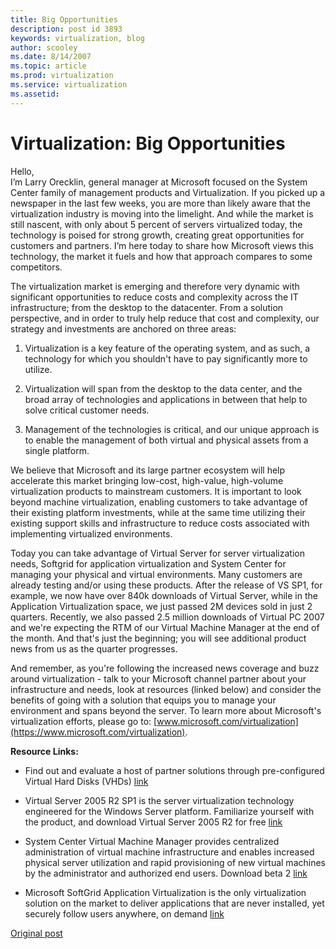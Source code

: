 ```yaml
---
title: Big Opportunities
description: post id 3893
keywords: virtualization, blog
author: scooley
ms.date: 8/14/2007
ms.topic: article
ms.prod: virtualization
ms.service: virtualization
ms.assetid: 
---
```


# Virtualization: Big Opportunities

Hello,  
I’m Larry Orecklin, general manager at Microsoft focused on the System Center family of management products and Virtualization. If you picked up a newspaper in the last few weeks, you are more than likely aware that the virtualization industry is moving into the limelight. And while the market is still nascent, with only about 5 percent of servers virtualized today, the technology is poised for strong growth, creating great opportunities for customers and partners. I’m here today to share how Microsoft views this technology, the market it fuels and how that approach compares to some competitors.

The virtualization market is emerging and therefore very dynamic with significant opportunities to reduce costs and complexity across the IT infrastructure; from the desktop to the datacenter. From a solution perspective, and in order to truly help reduce that cost and complexity, our strategy and investments are anchored on three areas:

1. Virtualization is a key feature of the operating system, and as such, a technology for which you shouldn't have to pay significantly more to utilize.

2. Virtualization will span from the desktop to the data center, and the broad array of technologies and applications in between that help to solve critical customer needs.

3. Management of the technologies is critical, and our unique approach is to enable the management of both virtual and physical assets from a single platform.

We believe that Microsoft and its large partner ecosystem will help accelerate this market bringing low-cost, high-value, high-volume virtualization products to mainstream customers. It is important to look beyond machine virtualization, enabling customers to take advantage of their existing platform investments, while at the same time utilizing their existing support skills and infrastructure to reduce costs associated with implementing virtualized environments.

Today you can take advantage of Virtual Server for server virtualization needs, Softgrid for application virtualization and System Center for managing your physical and virtual environments. Many customers are already testing and/or using these products. After the release of VS SP1, for example, we now have over 840k downloads of Virtual Server, while in the Application Virtualization space, we just passed 2M devices sold in just 2 quarters. Recently, we also passed 2.5 million downloads of Virtual PC 2007 and we're expecting the RTM of our Virtual Machine Manager at the end of the month. And that's just the beginning; you will see additional product news from us as the quarter progresses.

And remember, as you're following the increased news coverage and buzz around virtualization - talk to your Microsoft channel partner about your infrastructure and needs, look at resources (linked below) and consider the benefits of going with a solution that equips you to manage your environment and spans beyond the server. To learn more about Microsoft's virtualization efforts, please go to: [www.microsoft.com/virtualization](https://www.microsoft.com/virtualization).

**Resource Links:**

* Find out and evaluate a host of partner solutions through pre-configured Virtual Hard Disks (VHDs) [link](http://www.microsoft.com/windowsserversystem/virtualization/default.mspx)

* Virtual Server 2005 R2 SP1 is the server virtualization technology engineered for the Windows Server platform. Familiarize yourself with the product, and download Virtual Server 2005 R2 for free [link](http://www.microsoft.com/windowsserversystem/virtualserver)

* System Center Virtual Machine Manager provides centralized administration of virtual machine infrastructure and enables increased physical server utilization and rapid provisioning of new virtual machines by the administrator and authorized end users. Download beta 2 [link](http://www.microsoft.com/systemcenter/scvmm/default.mspx)

* Microsoft SoftGrid Application Virtualization is the only virtualization solution on the market to deliver applications that are never installed, yet securely follow users anywhere, on demand [link](http://www.microsoft.com/systemcenter/softgrid/default.mspx)

[Original post](https://blogs.technet.microsoft.com/virtualization/2007/08/14/virtualization-big-opportunities/)